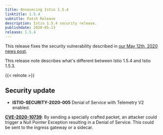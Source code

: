 ```yaml
---
title: Announcing Istio 1.5.4
linktitle: 1.5.4
subtitle: Patch Release
description: Istio 1.5.4 security release.
publishdate: 2020-05-13
release: 1.5.4
---
```


This release fixes the security vulnerability described in [our May 12th, 2020 news post](/pt-br/news/security/istio-security-2020-005).

This release note describes what's different between Istio 1.5.4 and Istio 1.5.3.

{{< relnote >}}

## Security update

- **ISTIO-SECURITY-2020-005** Denial of Service with Telemetry V2 enabled.

__[CVE-2020-10739](https://cve.mitre.org/cgi-bin/cvename.cgi?name=CVE-2020-10739)__: By sending a specially crafted packet, an attacker could trigger a Null Pointer Exception resulting in a Denial of Service. This could be sent to the ingress gateway or a sidecar.
